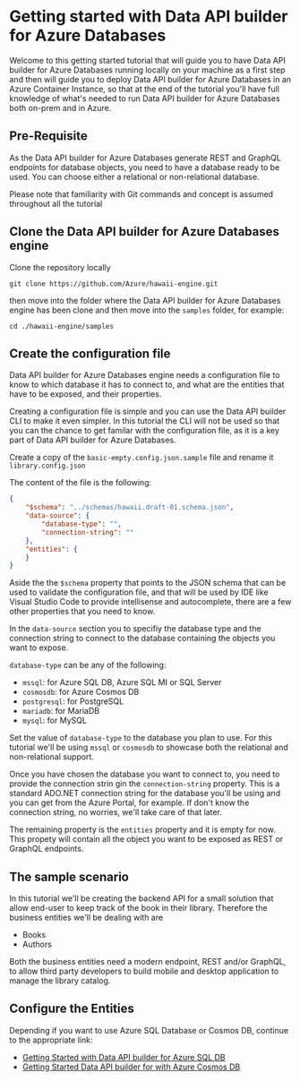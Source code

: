 # Getting started with Data API builder for Azure Databases

Welcome to this getting started tutorial that will guide you to have Data API builder for Azure Databases running locally on your machine as a first step and then will guide you to deploy Data API builder for Azure Databases in an Azure Container Instance, so that at the end of the tutorial you'll have full knowledge of what's needed to run Data API builder for Azure Databases both on-prem and in Azure.

## Pre-Requisite

As the Data API builder for Azure Databases generate REST and GraphQL endpoints for database objects, you need to have a database ready to be used. You can choose either a relational or non-relational database.

Please note that familiarity with Git commands and concept is assumed throughout all the tutorial

## Clone the Data API builder for Azure Databases engine

Clone the repository locally

```
git clone https://github.com/Azure/hawaii-engine.git
```

then move into the folder where the Data API builder for Azure Databases engine has been clone and then move into the `samples` folder, for example:

```
cd ./hawaii-engine/samples
```

## Create the configuration file

Data API builder for Azure Databases engine needs a configuration file to know to which database it has to connect to, and what are the entities that have to be exposed, and their properties.

Creating a configuration file is simple and you can use the Data API builder CLI to make it even simpler. In this tutorial the CLI will not be used so that you can the chance to get familar with the configuration file, as it is a key part of Data API builder for Azure Databases.

Create a copy of the `basic-empty.config.json.sample` file and rename it `library.config.json`

The content of the file is the following:

```json
{
    "$schema": "../schemas/hawaii.draft-01.schema.json",
    "data-source": {
        "database-type": "",
        "connection-string": ""
    },
    "entities": {
    }
}
```

Aside the the `$schema` property that points to the JSON schema that can be used to validate the configuration file, and that will be used by IDE like Visual Studio Code to provide intellisense and autocomplete, there are a few other properties that you need to know.

In the `data-source` section you to specifiy the database type and the connection string to connect to the database containing the objects you want to expose.

`database-type` can be any of the following:
- `mssql`: for Azure SQL DB, Azure SQL MI or SQL Server
- `cosmosdb`: for Azure Cosmos DB
- `postgresql`: for PostgreSQL
- `mariadb`: for MariaDB
- `mysql`: for MySQL

Set the value of `database-type` to the database you plan to use. For this tutorial we'll be using `mssql` or `cosmosdb` to showcase both the relational and non-relational support.

Once you have chosen the database you want to connect to, you need to provide the connection strin gin the `connection-string` property. This is a standard ADO.NET connection string for the database you'll be using and you can get from the Azure Portal, for example. If don't know the connection string, no worries, we'll take care of that later.

The remaining property is the `entities` property and it is empty for now. This propety will contain all the object you want to be exposed as REST or GraphQL endpoints.

## The sample scenario

In this tutorial we'll be creating the backend API for a small solution that allow end-user to keep track of the book in their library. Therefore the business entities we'll be dealing with are 

- Books
- Authors

Both the business entities need a modern endpoint, REST and/or GraphQL, to allow third party developers to build mobile and desktop application to manage the library catalog.

## Configure the Entities

Depending if you want to use Azure SQL Database or Cosmos DB, continue to the appropriate link:

- [Getting Started with Data API builder for Azure SQL DB](getting-started-azure-sql-db.md)
- [Getting Started Data API builder for with Azure Cosmos DB](getting-started-cosmos-db.md)

